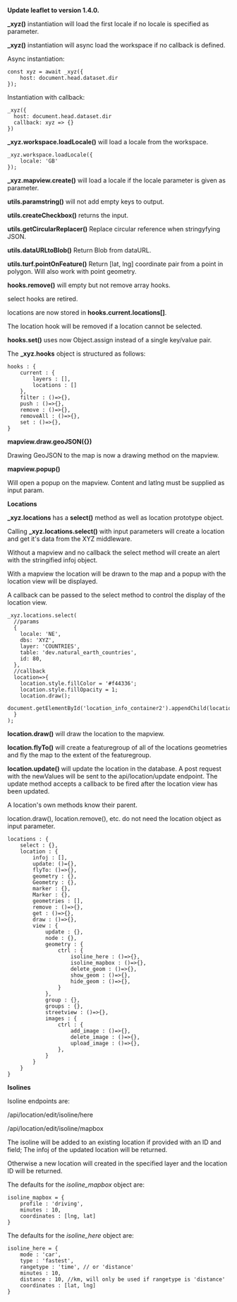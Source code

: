 **Update leaflet to version 1.4.0.**

**_xyz()** instantiation will load the first locale if no locale is specified as parameter.

**_xyz()** instantiation will async load the workspace if no callback is defined.

Async instantiation:
```
const xyz = await _xyz({
    host: document.head.dataset.dir
});
```

Instantiation with callback:
```
_xyz({
  host: document.head.dataset.dir
  callback: xyz => {}
})
```


**_xyz.workspace.loadLocale()** will load a locale from the workspace.

```
_xyz.workspace.loadLocale({
    locale: 'GB'
});
```

**_xyz.mapview.create()** will load a locale if the locale parameter is given as parameter.


**utils.paramstring()** will not add empty keys to output.

**utils.createCheckbox()** returns the input.

**utils.getCircularReplacer()** Replace circular reference when stringyfying JSON.

**utils.dataURLtoBlob()** Return Blob from dataURL.

**utils.turf.pointOnFeature()** Return [lat, lng] coordinate pair from a point in polygon. Will also work with point geometry.

**hooks.remove()** will empty but not remove array hooks.

select hooks are retired. 

locations are now stored in **hooks.current.locations[]**.

The location hook will be removed if a location cannot be selected.

**hooks.set()** uses now Object.assign instead of a single key/value pair.

The **_xyz.hooks** object is structured as follows:

```
hooks : {
    current : {
        layers : [],
        locations : []
    },
    filter : ()=>{},
    push : ()=>{},
    remove : ()=>{},
    removeAll : ()=>{},
    set : ()=>{},
}
```

**mapview.draw.geoJSON({})**

Drawing GeoJSON to the map is now a drawing method on the mapview.

**mapview.popup()**

Will open a popup on the mapview. Content and latlng must be supplied as input param.


**Locations**

**_xyz.locations** has a **select()** method as well as location prototype object.

Calling **_xyz.locations.select()** with input parameters will create a location and get it's data from the XYZ middleware.

Without a mapview and no callback the select method will create an alert with the stringified infoj object.

With a mapview the location will be drawn to the map and a popup with the location view will be displayed.

A callback can be passed to the select method to control the display of the location view.

```
_xyz.locations.select(
  //params
  {
    locale: 'NE',
    dbs: 'XYZ',
    layer: 'COUNTRIES',
    table: 'dev.natural_earth_countries',
    id: 80,
  },
  //callback
  location=>{
    location.style.fillColor = '#f44336';
    location.style.fillOpacity = 1;
    location.draw();
    document.getElementById('location_info_container2').appendChild(location.view.node);
  }
);
```

**location.draw()** will draw the location to the mapview.

**location.flyTo()** will create a featuregroup of all of the locations geometries and fly the map to the extent of the featuregroup.

**location.update()** will update the location in the database. A post request with the newValues will be sent to the api/location/update endpoint. The update method accepts a callback to be fired after the location view has been updated.


A location's own methods know their parent.

location.draw(), location.remove(), etc. do not need the location object as input parameter. 



```
locations : {
    select : {},
    location : {
        infoj : [],
        update: ()={},
        flyTo: ()=>{},
        geometry : {},
        Geometry : {},
        marker : {},
        Marker : {},
        geometries : [],
        remove : ()=>{},
        get : ()=>{},
        draw : ()=>{},
        view : {
            update : {},
            node : {},
            geometry : {
                ctrl : {
                    isoline_here : ()=>{},
                    isoline_mapbox : ()=>{},
                    delete_geom : ()=>{},
                    show_geom : ()=>{},
                    hide_geom : ()=>{},
                }
            },
            group : {},
            groups : {},
            streetview : ()=>{},
            images : {
                ctrl : {
                    add_image : ()=>{},
                    delete_image : ()=>{},
                    upload_image : ()=>{},
                },
            }
        }
    }
}
```

**Isolines**

Isoline endpoints are:

/api/location/edit/isoline/here

/api/location/edit/isoline/mapbox

The isoline will be added to an existing location if provided with an ID and field; The infoj of the updated location will be returned.

Otherwise a new location will created in the specified layer and the location ID will be returned.

The defaults for the *isoline_mapbox* object are:

```
isoline_mapbox = {
    profile : 'driving',
    minutes : 10,
    coordinates : [lng, lat]
}
```

The defaults for the *isoline_here* object are:

```
isoline_here = {
    mode : 'car',
    type : 'fastest',
    rangetype : 'time', // or 'distance'
    minutes : 10,
    distance : 10, //km, will only be used if rangetype is 'distance'
    coordinates : [lat, lng]
}
```
